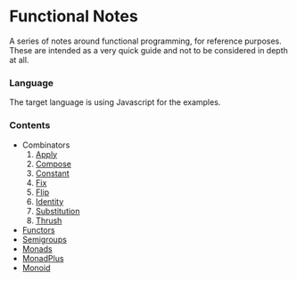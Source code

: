 # Functional Notes

A series of notes around functional programming, for reference purposes. These are intended as a very quick guide and not to be considered in depth at all.

### Language

The target language is using Javascript for the examples.

### Contents

* Combinators
    1. [Apply](notes/apply.md)
    2. [Compose](notes/compose.md)
    3. [Constant](notes/constant.md)
    4. [Fix](notes/fix.md)
    5. [Flip](notes/flip.md)
    6. [Identity](notes/identity.md)
    7. [Substitution](notes/substitution.md)
    8. [Thrush](notes/thrush.md)
* [Functors](notes/functors.md)
* [Semigroups](notes/semigroup.md)
* [Monads](notes/monad.md)
* [MonadPlus](notes/monad-plus.md)
* [Monoid](notes/monoid.md)
